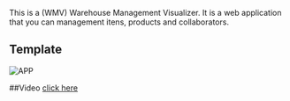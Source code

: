 This is a (WMV) Warehouse Management Visualizer. It is a web application that you can management itens, products and collaborators. 
## Template
![APP](https://github.com/iugorsette/warehouse-frontend/assets/81201021/e6f1b22f-d7c7-4120-9db0-4cd730f741d9)

##Video
[click here](https://github.com/iugorsette/warehouse-frontend/assets/81201021/fcbfac0f-9f4d-4903-bcca-39da10ceb452)
